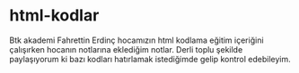 # html-kodlar
Btk akademi Fahrettin Erdinç hocamızın html kodlama eğitim içeriğini çalışırken hocanın notlarına eklediğim notlar. Derli toplu şekilde paylaşıyorum ki bazı kodları hatırlamak istediğimde gelip kontrol edebileyim.
